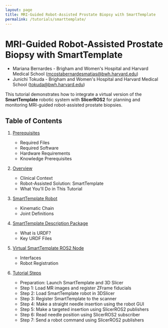 ```yaml
---
layout: page
title: MRI-Guided Robot-Assisted Prostate Biopsy with SmartTemplate
permalink: /tutorials/smarttemplate/
---
```


# MRI-Guided Robot-Assisted Prostate Biopsy with SmartTemplate

- Mariana Bernardes - Brigham and Women's Hospital and Harvard Medical School (mcostabernardesmatias@bwh.harvard.edu)
- Junichi Tokuda - Brigham and Women's Hospital and Harvard Medical School (tokuda@bwh.harvard.edu) 

This tutorial demonstrates how to integrate a virtual version of the **SmartTemplate** robotic system with **SlicerROS2** for planning and monitoring MRI-guided robot-assisted prostate biopsies.

## Table of Contents

1. [Prerequisites](prerequisites.html)
   - Required Files
   - Required Software
   - Hardware Requirements
   - Knowledge Prerequisites

2. [Overview](overview.html)
   - Clinical Context
   - Robot-Assisted Solution: SmartTemplate
   - What You'll Do in This Tutorial

3. [SmartTemplate Robot](robot.html)
   - Kinematic Chain
   - Joint Definitions

4. [SmartTemplate Description Package](description.html)
   - What is URDF?
   - Key URDF Files

5. [Virtual SmartTemplate ROS2 Node](ros2_node.html)
   - Interfaces
   - Robot Registration

6. [Tutorial Steps](tutorial_steps.html)
   - Preparation: Launch SmartTemplate and 3D Slicer
   - Step 1: Load MR images and register ZFrame fiducials
   - Step 2: Load SmartTemplate robot in 3DSlicer
   - Step 3: Register SmartTemplate to the scanner
   - Step 4: Make a straight needle insertion using the robot GUI
   - Step 5: Make a targeted insertion using SlicerROS2 publishers
   - Step 6: Read needle position using SlicerROS2 subscriber
   - Step 7: Send a robot command using SlicerROS2 publishers

